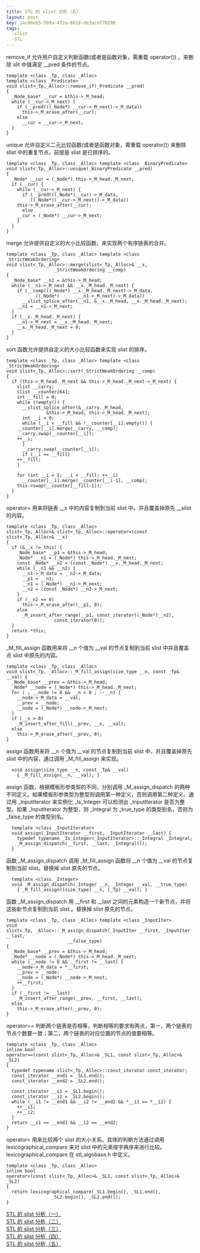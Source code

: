 ```yaml
---
title: STL 的 slist 分析（五）
layout: post
key: 14c06eb5-5b9a-4f2a-8618-de3acdf70290
tags:
  -slist 
  -STL
---
```



remove\_if 允许用户自定义判断函数(或者是函数对象，需重载 operator()) 。来删除 slit 中值满足 \_\_pred 条件的节点。

	template <class _Tp, class _Alloc> 
	template <class _Predicate>
	void slist<_Tp,_Alloc>::remove_if(_Predicate __pred)
	{
	  _Node_base* __cur = &this->_M_head;
	  while (__cur->_M_next) {
	    if (__pred(((_Node*) __cur->_M_next)->_M_data))
	      this->_M_erase_after(__cur);
	    else
	      __cur = __cur->_M_next;
	  }
	}

<div class="cut"></div>

unique 允许自定义二元比较函数(或者是函数对象，需重载 operator()) 来删除 slist 中的重复节点，前提是 slist 是已排序的。

	template <class _Tp, class _Alloc> template <class _BinaryPredicate> 
	void slist<_Tp,_Alloc>::unique(_BinaryPredicate __pred)
	{
	  _Node* __cur = (_Node*) this->_M_head._M_next;
	  if (__cur) {
	    while (__cur->_M_next) {
	      if (__pred(((_Node*)__cur)->_M_data, 
			 ((_Node*)(__cur->_M_next))->_M_data))
		this->_M_erase_after(__cur);
	      else
		__cur = (_Node*) __cur->_M_next;
	    }
	  }
	}
	
<div class="cut"></div>

merge 允许提供自定义的大小比较函数，来实现两个有序链表的合并。

	template <class _Tp, class _Alloc> template <class _StrictWeakOrdering>
	void slist<_Tp,_Alloc>::merge(slist<_Tp,_Alloc>& __x,
				      _StrictWeakOrdering __comp)
	{
	  _Node_base* __n1 = &this->_M_head;
	  while (__n1->_M_next && __x._M_head._M_next) {
	    if (__comp(((_Node*) __x._M_head._M_next)->_M_data,
		       ((_Node*)       __n1->_M_next)->_M_data))
	      __slist_splice_after(__n1, &__x._M_head, __x._M_head._M_next);
	    __n1 = __n1->_M_next;
	  }
	  if (__x._M_head._M_next) {
	    __n1->_M_next = __x._M_head._M_next;
	    __x._M_head._M_next = 0;
	  }
	}

<div class="cut"></div>

sort 函数允许提供自定义的大小比较函数来实现 slist 的排序。

	template <class _Tp, class _Alloc> template <class _StrictWeakOrdering> 
	void slist<_Tp,_Alloc>::sort(_StrictWeakOrdering __comp)
	{
	  if (this->_M_head._M_next && this->_M_head._M_next->_M_next) {
	    slist __carry;
	    slist __counter[64];
	    int __fill = 0;
	    while (!empty()) {
	      __slist_splice_after(&__carry._M_head,
				   &this->_M_head, this->_M_head._M_next);
	      int __i = 0;
	      while (__i < __fill && !__counter[__i].empty()) {
		__counter[__i].merge(__carry, __comp);
		__carry.swap(__counter[__i]);
		++__i;
	      }
	      __carry.swap(__counter[__i]);
	      if (__i == __fill)
		++__fill;
	    }

	    for (int __i = 1; __i < __fill; ++__i)
	      __counter[__i].merge(__counter[__i-1], __comp);
	    this->swap(__counter[__fill-1]);
	  }
	}

<div class="cut"></div>

operator= 用来将链表 \_\_x 中的内容复制到当前 slist 中。并且覆盖掉原先 \_\_slist 的内容。

	template <class _Tp, class _Alloc>
	slist<_Tp,_Alloc>& slist<_Tp,_Alloc>::operator=(const slist<_Tp,_Alloc>& __x)
	{
	  if (&__x != this) {
	    _Node_base* __p1 = &this->_M_head;
	    _Node* __n1 = (_Node*) this->_M_head._M_next;
	    const _Node* __n2 = (const _Node*) __x._M_head._M_next;
	    while (__n1 && __n2) {
	      __n1->_M_data = __n2->_M_data;
	      __p1 = __n1;
	      __n1 = (_Node*) __n1->_M_next;
	      __n2 = (const _Node*) __n2->_M_next;
	    }
	    if (__n2 == 0)
	      this->_M_erase_after(__p1, 0);
	    else
	      _M_insert_after_range(__p1, const_iterator((_Node*)__n2), 
					  const_iterator(0));
	  }
	  return *this;
	}

<div class="cut"></div>

\_M\_fill\_assign 函数用来将 \_\_n 个值为 \_\_val 的节点复制到当前 slist 中并且覆盖点 slist 中原先的内容。

	template <class _Tp, class _Alloc>
	void slist<_Tp, _Alloc>::_M_fill_assign(size_type __n, const _Tp& __val) {
	  _Node_base* __prev = &this->_M_head;
	  _Node* __node = (_Node*) this->_M_head._M_next;
	  for ( ; __node != 0 && __n > 0 ; --__n) {
	    __node->_M_data = __val;
	    __prev = __node;
	    __node = (_Node*) __node->_M_next;
	  }
	  if (__n > 0)
	    _M_insert_after_fill(__prev, __n, __val);
	  else
	    this->_M_erase_after(__prev, 0);
	}
	
<div class="cut"></div>

assign 函数用来将 \_\_n 个值为 \_\_val 的节点复制到当前 slist 中，并且覆盖掉原先 slist 中的内容，通过调用 \_M\_fill\_assign 来实现。

	  void assign(size_type __n, const _Tp& __val)
	    { _M_fill_assign(__n, __val); }

<div class="cut"></div>

assign 函数，根据模板形参类型的不同，分别调用 \_M\_assign\_dispatch 的两种不同定义。如果模板形参类型为整型则调用第一种定义，否则调用第二种定义。通过用 \_InputIterator 来实例化 \_Is\_Integer 可以检测出 \_InputIterator 是否为整型。如果 \_InputIterator 为整型，则 \_Integral 为 \_true\_type 的类型别名，否则为 \_false\_type 的类型别名。

	  template <class _InputIterator>
	  void assign(_InputIterator __first, _InputIterator __last) {
	    typedef typename _Is_integer<_InputIterator>::_Integral _Integral;
	    _M_assign_dispatch(__first, __last, _Integral());
	  }

<div class="cut"></div>

函数 \_M\_assign\_dispatch 调用 \_M\_fill\_assign 函数将 \_\_n 个值为 \_\_val 的节点复制到当前 slist。替换掉 slist 原先的节点。

	  template <class _Integer>
	  void _M_assign_dispatch(_Integer __n, _Integer __val, __true_type)
	    { _M_fill_assign((size_type) __n, (_Tp) __val); }

<div class="cut"></div>

函数 \_M\_assign\_dispatch 用 \_\_first 和 \_\_last 之间的元素构造一个新节点，并将这些新节点复制到当前 slist 。替换掉 slist 原先的节点。

	template <class _Tp, class _Alloc> template <class _InputIter>
	void
	slist<_Tp, _Alloc>::_M_assign_dispatch(_InputIter __first, _InputIter __last,
					       __false_type)
	{
	  _Node_base* __prev = &this->_M_head;
	  _Node* __node = (_Node*) this->_M_head._M_next;
	  while (__node != 0 && __first != __last) {
	    __node->_M_data = *__first;
	    __prev = __node;
	    __node = (_Node*) __node->_M_next;
	    ++__first;
	  }
	  if (__first != __last)
	    _M_insert_after_range(__prev, __first, __last);
	  else
	    this->_M_erase_after(__prev, 0);
	}

<div class="cut"></div>

operator== 判断两个链表是否相等，判断相等的要求有两点，第一，两个链表的节点个数要一致；第二，两个链表的对应位置的节点的值要相等。

	template <class _Tp, class _Alloc>
	inline bool 
	operator==(const slist<_Tp,_Alloc>& _SL1, const slist<_Tp,_Alloc>& _SL2)
	{
	  typedef typename slist<_Tp,_Alloc>::const_iterator const_iterator;
	  const_iterator __end1 = _SL1.end();
	  const_iterator __end2 = _SL2.end();

	  const_iterator __i1 = _SL1.begin();
	  const_iterator __i2 = _SL2.begin();
	  while (__i1 != __end1 && __i2 != __end2 && *__i1 == *__i2) {
	    ++__i1;
	    ++__i2;
	  }
	  return __i1 == __end1 && __i2 == __end2;
	}

<div class="cut"></div>

operator< 用来比较两个 slist 的大小关系。具体的判断方法通过调用 lexicographical\_compare 来对 slist 中的元素按字典序来进行比较。lexicographical\_compare 在 stl\_algobase.h 中定义。

	template <class _Tp, class _Alloc>
	inline bool
	operator<(const slist<_Tp,_Alloc>& _SL1, const slist<_Tp,_Alloc>& _SL2)
	{
	  return lexicographical_compare(_SL1.begin(), _SL1.end(), 
					 _SL2.begin(), _SL2.end());
	}

<div class="cut"></div>

[STL 的 slist 分析（一）](../19/slist1.html)</br>
[STL 的 slist 分析（二）](../19/slist2.html)</br>
[STL 的 slist 分析（三）](../19/slist3.html)</br>
[STL 的 slist 分析（四）](../19/slist4.html)</br>
[STL 的 slist 分析（五）](../19/slist5.html)</br>
